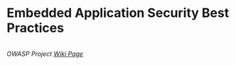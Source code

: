 # Embedded Application Security Best Practices

###### 

###### OWASP Project [Wiki Page](https://www.owasp.org/index.php/OWASP_Embedded_Application_Security)



